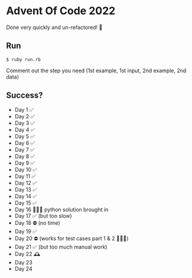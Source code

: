 # Advent Of Code 2022

Done very quickly and un-refactored! 🙂

## Run

`$ ruby run.rb`

Comment out the step you need (1st example, 1st input, 2nd example, 2nd data)

## Success?

- Day 1 ✅
- Day 2 ✅
- Day 3 ✅
- Day 4 ✅
- Day 5 ✅
- Day 6 ✅
- Day 7 ✅
- Day 8 ✅
- Day 9 ✅
- Day 10 ✅
- Day 11 ✅
- Day 12 ✅
- Day 13 ✅
- Day 14 ✅
- Day 15 ✅
- Day 16 🙅🏻‍♂️ python solution brought in
- Day 17 ✅ (but too slow)
- Day 18 ⛔ (no time)
- Day 19 ✅
- Day 20 ⛔  (works for test cases part 1 & 2 🤷🏻‍♂️)
- Day 21 ✅ (but too much manual work)
- Day 22 🕰️
- Day 23
- Day 24
